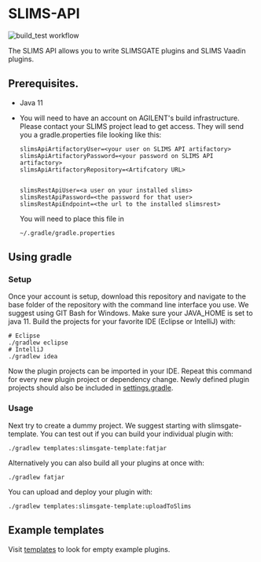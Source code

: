 # SLIMS-API

![build_test workflow](https://github.com/genohm/slims-api/actions/workflows/main.yml/badge.svg?branch=6.7)

The SLIMS API allows you to write SLIMSGATE plugins and SLIMS Vaadin plugins. 

## Prerequisites.

- Java 11

- You will need to have an account on AGILENT's build infrastructure. 
Please contact your SLIMS project lead to get access. 
They will send you a gradle.properties file looking like this:

    ```
    slimsApiArtifactoryUser=<your user on SLIMS API artifactory>
    slimsApiArtifactoryPassword=<your password on SLIMS API artifactory>
    slimsApiArtifactoryRepository=<Artifcatory URL>
    
    
    slimsRestApiUser=<a user on your installed slims>
    slimsRestApiPassword=<the password for that user>
    slimsRestApiEndpoint=<the url to the installed slimsrest>
    ```
    
    You will need to place this file in 
    
    ```
    ~/.gradle/gradle.properties
    ```

## Using gradle

### Setup

Once your account is setup, download this repository and navigate to the base folder of the repository with the command line interface you use. 
We suggest using GIT Bash for Windows. 
Make sure your JAVA_HOME is set to java 11.
Build the projects for your favorite IDE (Eclipse or IntelliJ) with:

```
# Eclipse
./gradlew eclipse
# IntelliJ
./gradlew idea
```

Now the plugin projects can be imported in your IDE.
Repeat this command for every new plugin project or dependency change.
Newly defined plugin projects should also be included in [settings.gradle](settings.gradle).

### Usage

Next try to create a dummy project. 
We suggest starting with slimsgate-template.
You can test out if you can build your individual plugin with:

```
./gradlew templates:slimsgate-template:fatjar
```

Alternatively you can also build all your plugins at once with:

```
./gradlew fatjar
```

You can upload and deploy your plugin with:

```
./gradlew templates:slimsgate-template:uploadToSlims
```

## Example templates

Visit [templates](templates/) to look for empty example plugins.
